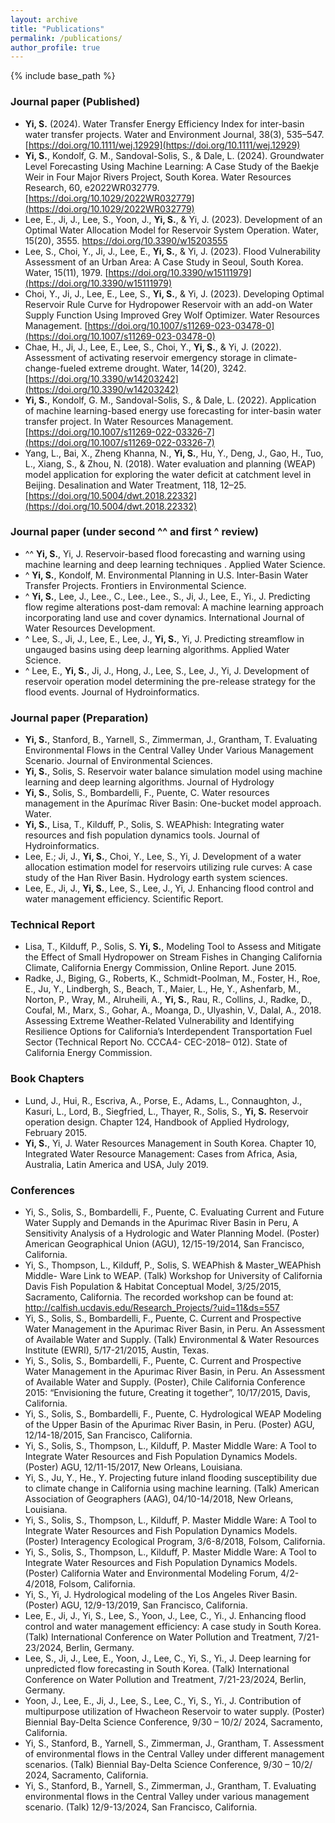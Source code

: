 ```yaml
---
layout: archive
title: "Publications"
permalink: /publications/
author_profile: true
---
```


{% include base_path %}

### Journal paper (Published)
* **Yi, S.** (2024). Water Transfer Energy Efficiency Index for inter-basin water transfer projects. Water and Environment Journal, 38(3), 535–547.[https://doi.org/10.1111/wej.12929](https://doi.org/10.1111/wej.12929) 
* **Yi, S.**, Kondolf, G. M., Sandoval-Solis, S., & Dale, L. (2024). Groundwater Level Forecasting Using Machine Learning: A Case Study of the Baekje Weir in Four Major Rivers Project, South Korea. Water Resources Research, 60, e2022WR032779. [https://doi.org/10.1029/2022WR032779](https://doi.org/10.1029/2022WR032779) 
* Lee, E., Ji, J., Lee, S., Yoon, J., **Yi, S.**, & Yi, J. (2023). Development of an Optimal Water Allocation Model for Reservoir System Operation. Water, 15(20), 3555. https://doi.org/10.3390/w15203555
* Lee, S., Choi, Y., Ji, J., Lee, E., **Yi, S.**, & Yi, J. (2023). Flood Vulnerability Assessment of an Urban Area: A Case Study in Seoul, South Korea. Water, 15(11), 1979. [https://doi.org/10.3390/w15111979](https://doi.org/10.3390/w15111979) 
* Choi, Y., Ji, J., Lee, E., Lee, S., **Yi, S.**, & Yi, J. (2023). Developing Optimal Reservoir Rule Curve for Hydropower Reservoir with an add-on Water Supply Function Using Improved Grey Wolf Optimizer. Water Resources Management. [https://doi.org/10.1007/s11269-023-03478-0](https://doi.org/10.1007/s11269-023-03478-0) 
* Chae, H., Ji, J., Lee, E., Lee, S., Choi, Y., **Yi, S.**, & Yi, J. (2022). Assessment of activating reservoir emergency storage in climate-change-fueled extreme drought. Water, 14(20), 3242. [https://doi.org/10.3390/w14203242](https://doi.org/10.3390/w14203242) 
* **Yi, S.**, Kondolf, G. M., Sandoval-Solis, S., & Dale, L. (2022). Application of machine learning-based energy use forecasting for inter-basin water transfer project. In Water Resources Management. [https://doi.org/10.1007/s11269-022-03326-7](https://doi.org/10.1007/s11269-022-03326-7) 
* Yang, L., Bai, X., Zheng Khanna, N., **Yi, S.**, Hu, Y., Deng, J., Gao, H., Tuo, L., Xiang, S., & Zhou, N. (2018). Water evaluation and planning (WEAP) model application for exploring the water deficit at catchment level in Beijing. Desalination and Water Treatment, 118, 12–25. [https://doi.org/10.5004/dwt.2018.22332](https://doi.org/10.5004/dwt.2018.22332) 

### Journal paper (under second ^^ and first ^ review)
*	^^ **Yi, S.**, Yi, J. Reservoir-based flood forecasting and warning using machine learning and deep learning techniques . Applied Water Science.
*	^ **Yi, S.**, Kondolf, M. Environmental Planning in U.S. Inter-Basin Water Transfer Projects. Frontiers in Environmental Science.
*	^ **Yi, S.**, Lee, J., Lee., C., Lee., Lee., S., Ji, J., Lee, E., Yi., J. Predicting flow regime alterations post-dam removal: A machine learning approach incorporating land use and cover dynamics. International Journal of Water Resources Development.
*	^ Lee, S., Ji, J., Lee, E., Lee, J., **Yi, S.**, Yi, J. Predicting streamflow in ungauged basins using deep learning algorithms. Applied Water Science.
*	^ Lee, E., **Yi, S.**, Ji, J., Hong, J., Lee, S., Lee, J., Yi, J. Development of reservoir operation model determining the pre-release strategy for the flood events. Journal of Hydroinformatics.
  
### Journal paper (Preparation)
*	**Yi, S.**, Stanford, B., Yarnell, S., Zimmerman, J., Grantham, T. Evaluating Environmental Flows in the Central Valley Under Various Management Scenario. Journal of Environmental Sciences. 
*	**Yi, S.**, Solis, S. Reservoir water balance simulation model using machine learning and deep learning algorithms. Journal of Hydrology
*	**Yi, S.**, Solis, S., Bombardelli, F., Puente, C. Water resources management in the Apurímac River Basin: One-bucket model approach. Water.
*	**Yi, S.**, Lisa, T., Kilduff, P., Solis, S. WEAPhish: Integrating water resources and fish population dynamics tools. Journal of Hydroinformatics.
*	Lee, E.; Ji, J., **Yi, S.**, Choi, Y., Lee, S., Yi, J. Development of a water allocation estimation model for reservoirs utilizing rule curves: A case study of the Han River Basin. Hydrology earth system sciences.
*	Lee, E., Ji, J., **Yi, S.**, Lee, S., Lee, J., Yi, J. Enhancing flood control and water management efficiency. Scientific Report.
  
### Technical Report 
*	Lisa, T., Kilduff, P., Solis, S. **Yi, S.**, Modeling Tool to Assess and Mitigate the Effect of Small Hydropower on Stream Fishes in Changing California Climate, California Energy Commission, Online Report. June 2015.
*	Radke, J., Biging, G., Roberts, K., Schmidt-Poolman, M., Foster, H., Roe, E., Ju, Y., Lindbergh, S., Beach, T., Maier, L., He, Y., Ashenfarb, M., Norton, P., Wray, M., Alruheili, A., **Yi, S.**, Rau, R., Collins, J., Radke, D., Coufal, M., Marx, S., Gohar, A., Moanga, D., Ulyashin, V., Dalal, A., 2018. Assessing Extreme Weather-Related Vulnerability and Identifying Resilience Options for California’s Interdependent Transportation Fuel Sector (Technical Report No. CCCA4- CEC-2018– 012). State of California Energy Commission.

### Book Chapters
* Lund, J., Hui, R., Escriva, A., Porse, E., Adams, L., Connaughton, J., Kasuri, L., Lord, B., Siegfried, L., Thayer, R., Solis, S., **Yi, S.** Reservoir operation design. Chapter 124, Handbook of Applied Hydrology, February 2015. 
* **Yi, S.**, Yi, J. Water Resources Management in South Korea. Chapter 10, Integrated Water Resource Management: Cases from Africa, Asia, Australia, Latin America and USA, July 2019.

### Conferences
* Yi, S., Solis, S., Bombardelli, F., Puente, C. Evaluating Current and Future Water Supply and Demands in the Apurimac River Basin in Peru, A Sensitivity Analysis of a Hydrologic and Water Planning Model. (Poster) American Geographical Union (AGU), 12/15-19/2014, San Francisco, California. 
* Yi, S., Thompson, L., Kilduff, P., Solis, S. WEAPhish & Master_WEAPhish Middle- Ware Link to WEAP. (Talk) Workshop for University of California Davis Fish Population & Habitat Conceptual Model, 3/25/2015, Sacramento, California. The recorded workshop can be found at: 
http://calfish.ucdavis.edu/Research_Projects/?uid=11&ds=557 
* Yi, S., Solis, S., Bombardelli, F., Puente, C. Current and Prospective Water Management in the Apurimac River Basin, in Peru. An Assessment of Available Water and Supply. (Talk) Environmental & Water Resources Institute (EWRI), 5/17-21/2015, Austin, Texas.
* Yi, S., Solis, S., Bombardelli, F., Puente, C. Current and Prospective Water Management in the Apurimac River Basin, in Peru. An Assessment of Available Water and Supply. (Poster), Chile California Conference 2015: “Envisioning the future, Creating it together”, 10/17/2015, Davis, California.  
* Yi, S., Solis, S., Bombardelli, F., Puente, C. Hydrological WEAP Modeling of the Upper Basin of the Apurimac River Basin, in Peru. (Poster) AGU, 12/14-18/2015, San Francisco, California. 
* Yi, S., Solis, S., Thompson, L., Kilduff, P. Master Middle Ware: A Tool to Integrate Water Resources and Fish Population Dynamics Models. (Poster) AGU, 12/11-15/2017, New Orleans, Louisiana.
* Yi, S., Ju, Y., He., Y. Projecting future inland flooding susceptibility due to climate change in California using machine learning. (Talk) American Association of Geographers (AAG), 04/10-14/2018, New Orleans, Louisiana.
* Yi, S., Solis, S., Thompson, L., Kilduff, P. Master Middle Ware: A Tool to Integrate Water Resources and Fish Population Dynamics Models. (Poster) Interagency Ecological Program, 3/6-8/2018, Folsom, California.
* Yi, S., Solis, S., Thompson, L., Kilduff, P. Master Middle Ware: A Tool to Integrate Water Resources and Fish Population Dynamics Models. (Poster) California Water and Environmental Modeling Forum, 4/2-4/2018, Folsom, California.
* Yi, S., Yi, J. Hydrological modeling of the Los Angeles River Basin. (Poster) AGU, 12/9-13/2019, San Francisco, California. 
* Lee, E., Ji, J., Yi, S., Lee, S., Yoon, J., Lee, C., Yi., J. Enhancing flood control and water management efficiency: A case study in South Korea. (Talk) International Conference on Water Pollution and Treatment, 7/21-23/2024, Berlin, Germany.
* Lee, S., Ji, J., Lee, E., Yoon, J., Lee, C., Yi, S., Yi., J. Deep learning for unpredicted flow forecasting in South Korea. (Talk) International Conference on Water Pollution and Treatment, 7/21-23/2024, Berlin, Germany.
* Yoon, J., Lee, E., Ji, J., Lee, S., Lee, C., Yi, S., Yi., J. Contribution of multipurpose utilization of Hwacheon Reservoir to water supply. (Poster) Biennial Bay-Delta Science Conference, 9/30 – 10/2/ 2024, Sacramento, California.
* Yi, S., Stanford, B., Yarnell, S., Zimmerman, J., Grantham, T. Assessment of environmental flows in the Central Valley under different management scenarios. (Talk) Biennial Bay-Delta Science Conference, 9/30 – 10/2/ 2024, Sacramento, California.
* Yi, S., Stanford, B., Yarnell, S., Zimmerman, J., Grantham, T. Evaluating environmental flows in the Central Valley under various management scenario. (Talk) 12/9-13/2024, San Francisco, California.

